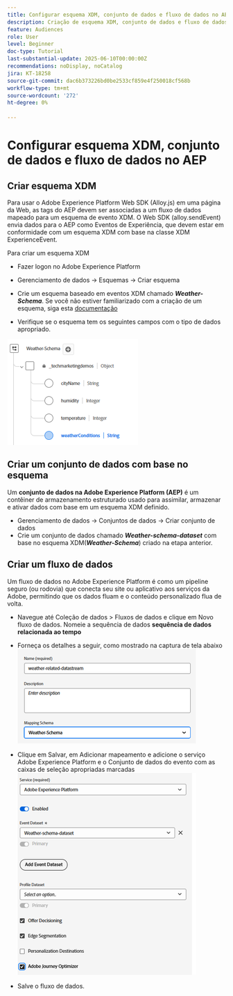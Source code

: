 ```yaml
---
title: Configurar esquema XDM, conjunto de dados e fluxo de dados no AEP
description: Criação de esquema XDM, conjunto de dados e fluxo de dados
feature: Audiences
role: User
level: Beginner
doc-type: Tutorial
last-substantial-update: 2025-06-10T00:00:00Z
recommendations: noDisplay, noCatalog
jira: KT-18258
source-git-commit: dac6b373226bd0be2533cf859e4f250018cf568b
workflow-type: tm+mt
source-wordcount: '272'
ht-degree: 0%

---
```


# Configurar esquema XDM, conjunto de dados e fluxo de dados no AEP

## Criar esquema XDM

Para usar o Adobe Experience Platform Web SDK (Alloy.js) em uma página da Web, as tags do AEP devem ser associadas a um fluxo de dados mapeado para um esquema de evento XDM. O Web SDK (alloy.sendEvent) envia dados para o AEP como Eventos de Experiência, que devem estar em conformidade com um esquema XDM com base na classe XDM ExperienceEvent.

Para criar um esquema XDM

* Fazer logon no Adobe Experience Platform
* Gerenciamento de dados -> Esquemas -> Criar esquema

* Crie um esquema baseado em eventos XDM chamado **_Weather-Schema_**. Se você não estiver familiarizado com a criação de um esquema, siga esta [documentação](https://experienceleague.adobe.com/en/docs/experience-platform/xdm/tutorials/create-schema-ui)


* Verifique se o esquema tem os seguintes campos com o tipo de dados apropriado.

![weather-schema](assets/weather-schema.png)

## Criar um conjunto de dados com base no esquema

Um **conjunto de dados na Adobe Experience Platform (AEP)** é um contêiner de armazenamento estruturado usado para assimilar, armazenar e ativar dados com base em um esquema XDM definido.


* Gerenciamento de dados -> Conjuntos de dados -> Criar conjunto de dados
* Crie um conjunto de dados chamado **_Weather-schema-dataset_** com base no esquema XDM(_&#x200B;**Weather-Schema**&#x200B;_) criado na etapa anterior.


## Criar um fluxo de dados

Um fluxo de dados no Adobe Experience Platform é como um pipeline seguro (ou rodovia) que conecta seu site ou aplicativo aos serviços da Adobe, permitindo que os dados fluam e o conteúdo personalizado flua de volta.

* Navegue até Coleção de dados > Fluxos de dados e clique em Novo fluxo de dados. Nomeie a sequência de dados **sequência de dados relacionada ao tempo**


* Forneça os detalhes a seguir, como mostrado na captura de tela abaixo
  ![sequência de dados](assets/datastream.png)
* Clique em Salvar, em Adicionar mapeamento e adicione o serviço Adobe Experience Platform e o Conjunto de dados do evento com as caixas de seleção apropriadas marcadas
  ![datastream-mapping](assets/datastream-service.png)

* Salve o fluxo de dados.

